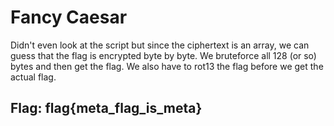 # Fancy Caesar

Didn't even look at the script but since the ciphertext is an array, we can guess that the flag is encrypted byte by byte. We bruteforce all 128 \(or so\) bytes and then get the flag. We also have to rot13 the flag before we get the actual flag.

## Flag: flag{meta\_flag\_is\_meta}

